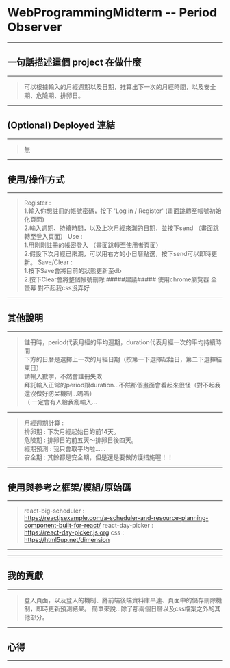 # WebProgrammingMidterm -- Period Observer #

---------------------------------------------------------------------------------
## 一句話描述這個 project 在做什麼 ##
---------------------------------------------------------------------------------

>    可以根據輸入的月經週期以及日期，推算出下一次的月經時間，以及安全期、危險期、排卵日。

---------------------------------------------------------------------------------
## (Optional) Deployed 連結 ##
---------------------------------------------------------------------------------

>    無

---------------------------------------------------------------------------------
## 使用/操作方式 ##
---------------------------------------------------------------------------------

>    Register : 
<br>    1.輸入你想註冊的帳號密碼，按下 'Log in / Register' (畫面跳轉至帳號初始化頁面)
<br>    2.輸入週期、持續時間，以及上次月經來潮的日期，並按下send （畫面跳轉至登入頁面）
>    Use :
<br>    1.用剛剛註冊的帳密登入 （畫面跳轉至使用者頁面）
<br>    2.假設下次月經已來潮，可以用右方的小日曆點選，按下send可以即時更新。
>    Save/Clear :
<br>    1.按下Save會將目前的狀態更新至db
<br>    2.按下Clear會將整個帳號刪除
#####建議#####
>使用chrome瀏覽器
>全螢幕
>對不起我css沒弄好

---------------------------------------------------------------------------------
## 其他說明 ##
---------------------------------------------------------------------------------

>    註冊時，period代表月經的平均週期，duration代表月經一次的平均持續時間
<br> 下方的日曆是選擇上一次的月經日期（按第一下選擇起始日，第二下選擇結束日）
<br> 請輸入數字，不然會註冊失敗
<br> 拜託輸入正常的period跟duration...不然那個畫面會看起來很怪（對不起我還沒做好防呆機制...嗚嗚）
<br> （ 一定會有人給我亂輸入...
-----
>    月經週期計算 :
<br> 排卵期 : 下次月經起始日的前14天。
<br> 危險期 : 排卵日的前五天～排卵日後四天。
<br> 經期預測 : 我只會取平均啦......
<br> 安全期 : 其餘都是安全期，但是還是要做防護措施喔！！

---------------------------------------------------------------------------------
## 使用與參考之框架/模組/原始碼 ##
---------------------------------------------------------------------------------

>    react-big-scheduler :
<br> https://reactjsexample.com/a-scheduler-and-resource-planning-component-built-for-react/
>    react-day-picker :
<br> https://react-day-picker.js.org
>    css :
<br> https://html5up.net/dimension

---------------------------------------------------------------------------------

---------------------------------------------------------------------------------
## 我的貢獻 ##
---------------------------------------------------------------------------------

> 登入頁面，以及登入的機制、將前端後端資料庫串連、頁面中的儲存刪除機制，即時更新預測結果。
> 簡單來說...除了那兩個日曆以及css檔案之外的其他部分。

---------------------------------------------------------------------------------
## 心得 ##
---------------------------------------------------------------------------------
> 
